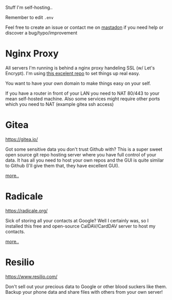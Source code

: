 Stuff I'm self-hosting..

Remember to edit `.env`

Feel free to create an issue or contact me on [mastadon](https://freeradical.zone/@alf) if you need help or discover a bug/typo/improvement

# Nginx Proxy

All servers I'm running is behind a nginx proxy handeling SSL (w/ Let's Encrypt). I'm using [this excelent repo](https://github.com/evertramos/docker-compose-letsencrypt-nginx-proxy-companion) to set things up real easy.

You want to have your own domain to make things easy on your self.

If you have a router in front of your LAN you need to NAT 80/443 to your mean self-hosted machine. Also some services might require other ports which you need to NAT (example gitea ssh access)

# Gitea

https://gitea.io/

Got some sensitive data you don't trust Github with? This is a super sweet open source git repo hosting server where you have full control of your data. It has all you need to host your own repos and the GUI is quite similar to Github (I'll give them that, they have excellent GUI).

[more..](gitea/README.md)

# Radicale

https://radicale.org/

Sick of storing all your contacts at Google? Well I certainly was, so I installed this free and open-source CalDAV/CardDAV server to host my contacts.

[more..](radicale/README.md)


# Resilio

https://www.resilio.com/

Don't sell out your precious data to Google or other blood suckers like them. Backup your phone data and share files with others from your own server!

